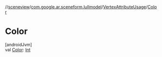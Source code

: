 //[sceneview](../../../index.md)/[com.google.ar.sceneform.lullmodel](../index.md)/[VertexAttributeUsage](index.md)/[Color](-color.md)

# Color

[androidJvm]\
val [Color](-color.md): [Int](https://kotlinlang.org/api/latest/jvm/stdlib/kotlin/-int/index.html)
